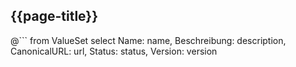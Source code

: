 ## {{page-title}}

@```
from ValueSet
	select Name: name, Beschreibung: description, CanonicalURL: url, Status: status, Version: version
```